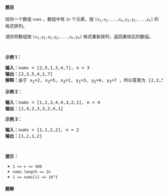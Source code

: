 #### 题目
<p>给你一个数组 <code>nums</code> ，数组中有 <code>2n</code> 个元素，按 <code>[x<sub>1</sub>,x<sub>2</sub>,...,x<sub>n</sub>,y<sub>1</sub>,y<sub>2</sub>,...,y<sub>n</sub>]</code> 的格式排列。</p>

<p>请你将数组按 <code>[x<sub>1</sub>,y<sub>1</sub>,x<sub>2</sub>,y<sub>2</sub>,...,x<sub>n</sub>,y<sub>n</sub>]</code> 格式重新排列，返回重排后的数组。</p>

<p>&nbsp;</p>

<p><strong>示例 1：</strong></p>

<pre><strong>输入：</strong>nums = [2,5,1,3,4,7], n = 3
<strong>输出：</strong>[2,3,5,4,1,7] 
<strong>解释：</strong>由于 x<sub>1</sub>=2, x<sub>2</sub>=5, x<sub>3</sub>=1, y<sub>1</sub>=3, y<sub>2</sub>=4, y<sub>3</sub>=7 ，所以答案为 [2,3,5,4,1,7]
</pre>

<p><strong>示例 2：</strong></p>

<pre><strong>输入：</strong>nums = [1,2,3,4,4,3,2,1], n = 4
<strong>输出：</strong>[1,4,2,3,3,2,4,1]
</pre>

<p><strong>示例 3：</strong></p>

<pre><strong>输入：</strong>nums = [1,1,2,2], n = 2
<strong>输出：</strong>[1,2,1,2]
</pre>

<p>&nbsp;</p>

<p><strong>提示：</strong></p>

<ul>
	<li><code>1 &lt;= n &lt;= 500</code></li>
	<li><code>nums.length == 2n</code></li>
	<li><code>1 &lt;= nums[i] &lt;= 10^3</code></li>
</ul>


 #### 题解